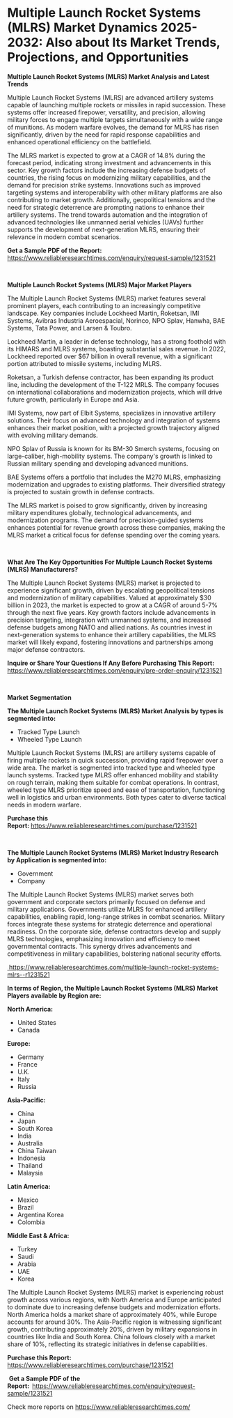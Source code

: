 <p><h1>Multiple Launch Rocket Systems (MLRS) Market Dynamics 2025-2032: Also about Its Market Trends, Projections, and Opportunities</h1></p><p><strong>Multiple Launch Rocket Systems (MLRS) Market Analysis and Latest Trends</strong></p>
<p><p>Multiple Launch Rocket Systems (MLRS) are advanced artillery systems capable of launching multiple rockets or missiles in rapid succession. These systems offer increased firepower, versatility, and precision, allowing military forces to engage multiple targets simultaneously with a wide range of munitions. As modern warfare evolves, the demand for MLRS has risen significantly, driven by the need for rapid response capabilities and enhanced operational efficiency on the battlefield.</p><p>The MLRS market is expected to grow at a CAGR of 14.8% during the forecast period, indicating strong investment and advancements in this sector. Key growth factors include the increasing defense budgets of countries, the rising focus on modernizing military capabilities, and the demand for precision strike systems. Innovations such as improved targeting systems and interoperability with other military platforms are also contributing to market growth. Additionally, geopolitical tensions and the need for strategic deterrence are prompting nations to enhance their artillery systems. The trend towards automation and the integration of advanced technologies like unmanned aerial vehicles (UAVs) further supports the development of next-generation MLRS, ensuring their relevance in modern combat scenarios.</p></p>
<p><strong>Get a Sample PDF of the Report:&nbsp;</strong> <a href="https://www.reliableresearchtimes.com/enquiry/request-sample/1231521?utm_campaign=2181&utm_medium=2&utm_source=Github&utm_content=ia&utm_term=11042025&utm_id=multiple-launch-rocket-systems-mlrs">https://www.reliableresearchtimes.com/enquiry/request-sample/1231521</a></p>
<p>&nbsp;</p>
<p><strong>Multiple Launch Rocket Systems (MLRS) Major Market Players</strong></p>
<p><p>The Multiple Launch Rocket Systems (MLRS) market features several prominent players, each contributing to an increasingly competitive landscape. Key companies include Lockheed Martin, Roketsan, IMI Systems, Avibras Industria Aeroespacial, Norinco, NPO Splav, Hanwha, BAE Systems, Tata Power, and Larsen & Toubro.</p><p>Lockheed Martin, a leader in defense technology, has a strong foothold with its HIMARS and MLRS systems, boasting substantial sales revenue. In 2022, Lockheed reported over $67 billion in overall revenue, with a significant portion attributed to missile systems, including MLRS.</p><p>Roketsan, a Turkish defense contractor, has been expanding its product line, including the development of the T-122 MRLS. The company focuses on international collaborations and modernization projects, which will drive future growth, particularly in Europe and Asia.</p><p>IMI Systems, now part of Elbit Systems, specializes in innovative artillery solutions. Their focus on advanced technology and integration of systems enhances their market position, with a projected growth trajectory aligned with evolving military demands.</p><p>NPO Splav of Russia is known for its BM-30 Smerch systems, focusing on large-caliber, high-mobility systems. The company's growth is linked to Russian military spending and developing advanced munitions.</p><p>BAE Systems offers a portfolio that includes the M270 MLRS, emphasizing modernization and upgrades to existing platforms. Their diversified strategy is projected to sustain growth in defense contracts.</p><p>The MLRS market is poised to grow significantly, driven by increasing military expenditures globally, technological advancements, and modernization programs. The demand for precision-guided systems enhances potential for revenue growth across these companies, making the MLRS market a critical focus for defense spending over the coming years.</p></p>
<p>&nbsp;</p>
<p><strong>What Are The Key Opportunities For Multiple Launch Rocket Systems (MLRS) Manufacturers?</strong></p>
<p><p>The Multiple Launch Rocket Systems (MLRS) market is projected to experience significant growth, driven by escalating geopolitical tensions and modernization of military capabilities. Valued at approximately $30 billion in 2023, the market is expected to grow at a CAGR of around 5-7% through the next five years. Key growth factors include advancements in precision targeting, integration with unmanned systems, and increased defense budgets among NATO and allied nations. As countries invest in next-generation systems to enhance their artillery capabilities, the MLRS market will likely expand, fostering innovations and partnerships among major defense contractors.</p></p>
<p><strong>Inquire or Share Your Questions If Any Before Purchasing This Report:</strong> <a href="https://www.reliableresearchtimes.com/enquiry/pre-order-enquiry/1231521?utm_campaign=2181&utm_medium=2&utm_source=Github&utm_content=ia&utm_term=11042025&utm_id=multiple-launch-rocket-systems-mlrs">https://www.reliableresearchtimes.com/enquiry/pre-order-enquiry/1231521</a></p>
<p>&nbsp;</p>
<p><strong>Market Segmentation</strong></p>
<p><strong>The Multiple Launch Rocket Systems (MLRS) Market Analysis by types is segmented into:</strong></p>
<p><ul><li>Tracked Type Launch</li><li>Wheeled Type Launch</li></ul></p>
<p><p>Multiple Launch Rocket Systems (MLRS) are artillery systems capable of firing multiple rockets in quick succession, providing rapid firepower over a wide area. The market is segmented into tracked type and wheeled type launch systems. Tracked type MLRS offer enhanced mobility and stability on rough terrain, making them suitable for combat operations. In contrast, wheeled type MLRS prioritize speed and ease of transportation, functioning well in logistics and urban environments. Both types cater to diverse tactical needs in modern warfare.</p></p>
<p><strong>Purchase this Report:&nbsp;</strong><a href="https://www.reliableresearchtimes.com/purchase/1231521?utm_campaign=2181&utm_medium=2&utm_source=Github&utm_content=ia&utm_term=11042025&utm_id=multiple-launch-rocket-systems-mlrs">https://www.reliableresearchtimes.com/purchase/1231521</a></p>
<p>&nbsp;</p>
<p><strong>The Multiple Launch Rocket Systems (MLRS) Market Industry Research by Application is segmented into:</strong></p>
<p><ul><li>Government</li><li>Company</li></ul></p>
<p><p>The Multiple Launch Rocket Systems (MLRS) market serves both government and corporate sectors primarily focused on defense and military applications. Governments utilize MLRS for enhanced artillery capabilities, enabling rapid, long-range strikes in combat scenarios. Military forces integrate these systems for strategic deterrence and operational readiness. On the corporate side, defense contractors develop and supply MLRS technologies, emphasizing innovation and efficiency to meet governmental contracts. This synergy drives advancements and competitiveness in military capabilities, bolstering national security efforts.</p></p>
<p><a href="https://www.reliableresearchtimes.com/multiple-launch-rocket-systems-mlrs--r1231521?utm_campaign=2181&utm_medium=2&utm_source=Github&utm_content=ia&utm_term=11042025&utm_id=multiple-launch-rocket-systems-mlrs">&nbsp;https://www.reliableresearchtimes.com/multiple-launch-rocket-systems-mlrs--r1231521</a></p>
<p><strong>In terms of Region, the Multiple Launch Rocket Systems (MLRS) Market Players available by Region are:</strong></p>
<p>
    <p> <strong> North America: </strong>
        <ul>
            <li>United States</li>
            <li>Canada</li>
        </ul>
        </p> 
    <p> <strong> Europe: </strong>
        <ul>
            <li>Germany</li>
            <li>France</li>
            <li>U.K.</li>
            <li>Italy</li>
            <li>Russia</li>
        </ul>
        </p> 
    <p> <strong> Asia-Pacific: </strong>
        <ul>
            <li>China</li>
            <li>Japan</li>
            <li>South Korea</li>
            <li>India</li>
            <li>Australia</li>
            <li>China Taiwan</li>
            <li>Indonesia</li>
            <li>Thailand</li>
            <li>Malaysia</li>
        </ul>
        </p> 
    <p> <strong> Latin America: </strong>
        <ul>
            <li>Mexico</li>
            <li>Brazil</li>
            <li>Argentina Korea</li>
            <li>Colombia</li>
        </ul>
        </p> 
    <p> <strong> Middle East & Africa: </strong>
        <ul>
            <li>Turkey</li>
            <li>Saudi</li>
            <li>Arabia</li>
            <li>UAE</li>
            <li>Korea</li>
        </ul>
    </p>
    </p>
<p><p>The Multiple Launch Rocket Systems (MLRS) market is experiencing robust growth across various regions, with North America and Europe anticipated to dominate due to increasing defense budgets and modernization efforts. North America holds a market share of approximately 40%, while Europe accounts for around 30%. The Asia-Pacific region is witnessing significant growth, contributing approximately 20%, driven by military expansions in countries like India and South Korea. China follows closely with a market share of 10%, reflecting its strategic initiatives in defense capabilities.</p></p>
<p><strong>Purchase this Report: </strong><a href="https://www.reliableresearchtimes.com/purchase/1231521?utm_campaign=2181&utm_medium=2&utm_source=Github&utm_content=ia&utm_term=11042025&utm_id=multiple-launch-rocket-systems-mlrs">https://www.reliableresearchtimes.com/purchase/1231521</a></p>
<p>&nbsp;<strong>Get a Sample PDF of the Report:&nbsp;&nbsp;</strong><a href="https://www.reliableresearchtimes.com/enquiry/request-sample/1231521?utm_campaign=2181&utm_medium=2&utm_source=Github&utm_content=ia&utm_term=11042025&utm_id=multiple-launch-rocket-systems-mlrs">https://www.reliableresearchtimes.com/enquiry/request-sample/1231521</a></p>
<p><strong></strong></p>
<p>Check more reports on <a href="https://www.reliableresearchtimes.com/?utm_campaign=2181&utm_medium=2&utm_source=Github&utm_content=ia&utm_term=11042025&utm_id=multiple-launch-rocket-systems-mlrs">https://www.reliableresearchtimes.com/</a></p>